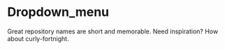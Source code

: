 # Dropdown_menu
Great repository names are short and memorable. Need inspiration? How about curly-fortnight.
